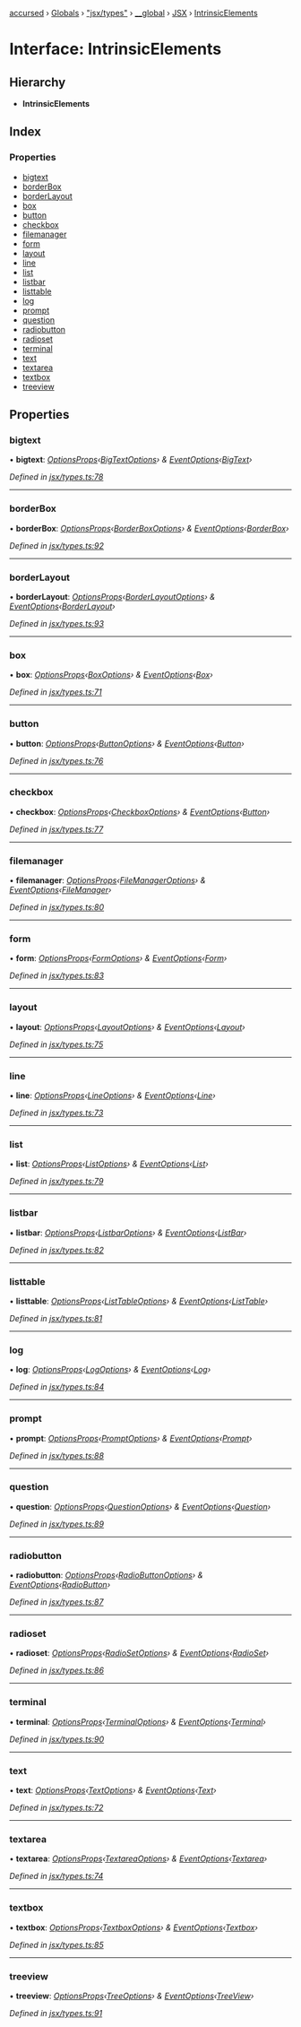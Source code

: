 [accursed](../README.md) › [Globals](../globals.md) › ["jsx/types"](../modules/_jsx_types_.md) › [__global](../modules/_jsx_types_.__global.md) › [JSX](../modules/_jsx_types_.__global.jsx.md) › [IntrinsicElements](_jsx_types_.__global.jsx.intrinsicelements.md)

# Interface: IntrinsicElements

## Hierarchy

* **IntrinsicElements**

## Index

### Properties

* [bigtext](_jsx_types_.__global.jsx.intrinsicelements.md#bigtext)
* [borderBox](_jsx_types_.__global.jsx.intrinsicelements.md#borderbox)
* [borderLayout](_jsx_types_.__global.jsx.intrinsicelements.md#borderlayout)
* [box](_jsx_types_.__global.jsx.intrinsicelements.md#box)
* [button](_jsx_types_.__global.jsx.intrinsicelements.md#button)
* [checkbox](_jsx_types_.__global.jsx.intrinsicelements.md#checkbox)
* [filemanager](_jsx_types_.__global.jsx.intrinsicelements.md#filemanager)
* [form](_jsx_types_.__global.jsx.intrinsicelements.md#form)
* [layout](_jsx_types_.__global.jsx.intrinsicelements.md#layout)
* [line](_jsx_types_.__global.jsx.intrinsicelements.md#line)
* [list](_jsx_types_.__global.jsx.intrinsicelements.md#list)
* [listbar](_jsx_types_.__global.jsx.intrinsicelements.md#listbar)
* [listtable](_jsx_types_.__global.jsx.intrinsicelements.md#listtable)
* [log](_jsx_types_.__global.jsx.intrinsicelements.md#log)
* [prompt](_jsx_types_.__global.jsx.intrinsicelements.md#prompt)
* [question](_jsx_types_.__global.jsx.intrinsicelements.md#question)
* [radiobutton](_jsx_types_.__global.jsx.intrinsicelements.md#radiobutton)
* [radioset](_jsx_types_.__global.jsx.intrinsicelements.md#radioset)
* [terminal](_jsx_types_.__global.jsx.intrinsicelements.md#terminal)
* [text](_jsx_types_.__global.jsx.intrinsicelements.md#text)
* [textarea](_jsx_types_.__global.jsx.intrinsicelements.md#textarea)
* [textbox](_jsx_types_.__global.jsx.intrinsicelements.md#textbox)
* [treeview](_jsx_types_.__global.jsx.intrinsicelements.md#treeview)

## Properties

###  bigtext

• **bigtext**: *[OptionsProps](../modules/_jsx_types_.__global.jsx.md#optionsprops)‹[BigTextOptions](_declarations_blessed_d_.widgets.bigtextoptions.md)› & [EventOptions](_jsx_types_.eventoptions.md)‹[BigText](../classes/_declarations_blessed_d_.widget.bigtext.md)›*

*Defined in [jsx/types.ts:78](https://github.com/cancerberoSgx/accursed/blob/5b2518e/src/jsx/types.ts#L78)*

___

###  borderBox

• **borderBox**: *[OptionsProps](../modules/_jsx_types_.__global.jsx.md#optionsprops)‹[BorderBoxOptions](_blessed_borderbox_.borderboxoptions.md)› & [EventOptions](_jsx_types_.eventoptions.md)‹[BorderBox](../classes/_blessed_borderbox_.borderbox.md)›*

*Defined in [jsx/types.ts:92](https://github.com/cancerberoSgx/accursed/blob/5b2518e/src/jsx/types.ts#L92)*

___

###  borderLayout

• **borderLayout**: *[OptionsProps](../modules/_jsx_types_.__global.jsx.md#optionsprops)‹[BorderLayoutOptions](_blessed_borderbox_.borderlayoutoptions.md)› & [EventOptions](_jsx_types_.eventoptions.md)‹[BorderLayout](../classes/_blessed_borderbox_.borderlayout.md)›*

*Defined in [jsx/types.ts:93](https://github.com/cancerberoSgx/accursed/blob/5b2518e/src/jsx/types.ts#L93)*

___

###  box

• **box**: *[OptionsProps](../modules/_jsx_types_.__global.jsx.md#optionsprops)‹[BoxOptions](_declarations_blessed_d_.widgets.boxoptions.md)› & [EventOptions](_jsx_types_.eventoptions.md)‹[Box](../classes/_declarations_blessed_d_.widget.box.md)›*

*Defined in [jsx/types.ts:71](https://github.com/cancerberoSgx/accursed/blob/5b2518e/src/jsx/types.ts#L71)*

___

###  button

• **button**: *[OptionsProps](../modules/_jsx_types_.__global.jsx.md#optionsprops)‹[ButtonOptions](_declarations_blessed_d_.widgets.buttonoptions.md)› & [EventOptions](_jsx_types_.eventoptions.md)‹[Button](../classes/_declarations_blessed_d_.widget.button.md)›*

*Defined in [jsx/types.ts:76](https://github.com/cancerberoSgx/accursed/blob/5b2518e/src/jsx/types.ts#L76)*

___

###  checkbox

• **checkbox**: *[OptionsProps](../modules/_jsx_types_.__global.jsx.md#optionsprops)‹[CheckboxOptions](_declarations_blessed_d_.widgets.checkboxoptions.md)› & [EventOptions](_jsx_types_.eventoptions.md)‹[Button](../classes/_declarations_blessed_d_.widget.button.md)›*

*Defined in [jsx/types.ts:77](https://github.com/cancerberoSgx/accursed/blob/5b2518e/src/jsx/types.ts#L77)*

___

###  filemanager

• **filemanager**: *[OptionsProps](../modules/_jsx_types_.__global.jsx.md#optionsprops)‹[FileManagerOptions](_declarations_blessed_d_.widgets.filemanageroptions.md)› & [EventOptions](_jsx_types_.eventoptions.md)‹[FileManager](../classes/_declarations_blessed_d_.widget.filemanager.md)›*

*Defined in [jsx/types.ts:80](https://github.com/cancerberoSgx/accursed/blob/5b2518e/src/jsx/types.ts#L80)*

___

###  form

• **form**: *[OptionsProps](../modules/_jsx_types_.__global.jsx.md#optionsprops)‹[FormOptions](_declarations_blessed_d_.widgets.formoptions.md)› & [EventOptions](_jsx_types_.eventoptions.md)‹[Form](../classes/_declarations_blessed_d_.widget.form.md)›*

*Defined in [jsx/types.ts:83](https://github.com/cancerberoSgx/accursed/blob/5b2518e/src/jsx/types.ts#L83)*

___

###  layout

• **layout**: *[OptionsProps](../modules/_jsx_types_.__global.jsx.md#optionsprops)‹[LayoutOptions](_declarations_blessed_d_.widgets.layoutoptions.md)› & [EventOptions](_jsx_types_.eventoptions.md)‹[Layout](../classes/_declarations_blessed_d_.widget.layout.md)›*

*Defined in [jsx/types.ts:75](https://github.com/cancerberoSgx/accursed/blob/5b2518e/src/jsx/types.ts#L75)*

___

###  line

• **line**: *[OptionsProps](../modules/_jsx_types_.__global.jsx.md#optionsprops)‹[LineOptions](_declarations_blessed_d_.widgets.lineoptions.md)› & [EventOptions](_jsx_types_.eventoptions.md)‹[Line](../classes/_declarations_blessed_d_.widget.line.md)›*

*Defined in [jsx/types.ts:73](https://github.com/cancerberoSgx/accursed/blob/5b2518e/src/jsx/types.ts#L73)*

___

###  list

• **list**: *[OptionsProps](../modules/_jsx_types_.__global.jsx.md#optionsprops)‹[ListOptions](_declarations_blessed_d_.widgets.listoptions.md)› & [EventOptions](_jsx_types_.eventoptions.md)‹[List](../classes/_declarations_blessed_d_.widget.list.md)›*

*Defined in [jsx/types.ts:79](https://github.com/cancerberoSgx/accursed/blob/5b2518e/src/jsx/types.ts#L79)*

___

###  listbar

• **listbar**: *[OptionsProps](../modules/_jsx_types_.__global.jsx.md#optionsprops)‹[ListbarOptions](_declarations_blessed_d_.widgets.listbaroptions.md)› & [EventOptions](_jsx_types_.eventoptions.md)‹[ListBar](../modules/_blessedtypes_.md#listbar)›*

*Defined in [jsx/types.ts:82](https://github.com/cancerberoSgx/accursed/blob/5b2518e/src/jsx/types.ts#L82)*

___

###  listtable

• **listtable**: *[OptionsProps](../modules/_jsx_types_.__global.jsx.md#optionsprops)‹[ListTableOptions](_declarations_blessed_d_.widgets.listtableoptions.md)› & [EventOptions](_jsx_types_.eventoptions.md)‹[ListTable](../classes/_declarations_blessed_d_.widget.listtable.md)›*

*Defined in [jsx/types.ts:81](https://github.com/cancerberoSgx/accursed/blob/5b2518e/src/jsx/types.ts#L81)*

___

###  log

• **log**: *[OptionsProps](../modules/_jsx_types_.__global.jsx.md#optionsprops)‹[LogOptions](_declarations_blessed_d_.widgets.logoptions.md)› & [EventOptions](_jsx_types_.eventoptions.md)‹[Log](../classes/_declarations_blessed_d_.widgets.log.md)›*

*Defined in [jsx/types.ts:84](https://github.com/cancerberoSgx/accursed/blob/5b2518e/src/jsx/types.ts#L84)*

___

###  prompt

• **prompt**: *[OptionsProps](../modules/_jsx_types_.__global.jsx.md#optionsprops)‹[PromptOptions](_declarations_blessed_d_.widgets.promptoptions.md)› & [EventOptions](_jsx_types_.eventoptions.md)‹[Prompt](../classes/_declarations_blessed_d_.widget.prompt.md)›*

*Defined in [jsx/types.ts:88](https://github.com/cancerberoSgx/accursed/blob/5b2518e/src/jsx/types.ts#L88)*

___

###  question

• **question**: *[OptionsProps](../modules/_jsx_types_.__global.jsx.md#optionsprops)‹[QuestionOptions](_declarations_blessed_d_.widgets.questionoptions.md)› & [EventOptions](_jsx_types_.eventoptions.md)‹[Question](../classes/_declarations_blessed_d_.widget.question.md)›*

*Defined in [jsx/types.ts:89](https://github.com/cancerberoSgx/accursed/blob/5b2518e/src/jsx/types.ts#L89)*

___

###  radiobutton

• **radiobutton**: *[OptionsProps](../modules/_jsx_types_.__global.jsx.md#optionsprops)‹[RadioButtonOptions](_declarations_blessed_d_.widgets.radiobuttonoptions.md)› & [EventOptions](_jsx_types_.eventoptions.md)‹[RadioButton](../classes/_declarations_blessed_d_.widget.radiobutton.md)›*

*Defined in [jsx/types.ts:87](https://github.com/cancerberoSgx/accursed/blob/5b2518e/src/jsx/types.ts#L87)*

___

###  radioset

• **radioset**: *[OptionsProps](../modules/_jsx_types_.__global.jsx.md#optionsprops)‹[RadioSetOptions](_declarations_blessed_d_.widgets.radiosetoptions.md)› & [EventOptions](_jsx_types_.eventoptions.md)‹[RadioSet](../classes/_declarations_blessed_d_.widget.radioset.md)›*

*Defined in [jsx/types.ts:86](https://github.com/cancerberoSgx/accursed/blob/5b2518e/src/jsx/types.ts#L86)*

___

###  terminal

• **terminal**: *[OptionsProps](../modules/_jsx_types_.__global.jsx.md#optionsprops)‹[TerminalOptions](_declarations_blessed_d_.widgets.terminaloptions.md)› & [EventOptions](_jsx_types_.eventoptions.md)‹[Terminal](../classes/_declarations_blessed_d_.widget.terminal.md)›*

*Defined in [jsx/types.ts:90](https://github.com/cancerberoSgx/accursed/blob/5b2518e/src/jsx/types.ts#L90)*

___

###  text

• **text**: *[OptionsProps](../modules/_jsx_types_.__global.jsx.md#optionsprops)‹[TextOptions](_declarations_blessed_d_.widgets.textoptions.md)› & [EventOptions](_jsx_types_.eventoptions.md)‹[Text](../classes/_declarations_blessed_d_.widget.text.md)›*

*Defined in [jsx/types.ts:72](https://github.com/cancerberoSgx/accursed/blob/5b2518e/src/jsx/types.ts#L72)*

___

###  textarea

• **textarea**: *[OptionsProps](../modules/_jsx_types_.__global.jsx.md#optionsprops)‹[TextareaOptions](_declarations_blessed_d_.widgets.textareaoptions.md)› & [EventOptions](_jsx_types_.eventoptions.md)‹[Textarea](../classes/_declarations_blessed_d_.widget.textarea.md)›*

*Defined in [jsx/types.ts:74](https://github.com/cancerberoSgx/accursed/blob/5b2518e/src/jsx/types.ts#L74)*

___

###  textbox

• **textbox**: *[OptionsProps](../modules/_jsx_types_.__global.jsx.md#optionsprops)‹[TextboxOptions](_declarations_blessed_d_.widgets.textboxoptions.md)› & [EventOptions](_jsx_types_.eventoptions.md)‹[Textbox](../classes/_declarations_blessed_d_.widget.textbox.md)›*

*Defined in [jsx/types.ts:85](https://github.com/cancerberoSgx/accursed/blob/5b2518e/src/jsx/types.ts#L85)*

___

###  treeview

• **treeview**: *[OptionsProps](../modules/_jsx_types_.__global.jsx.md#optionsprops)‹[TreeOptions](_blessed_treeview_.treeoptions.md)› & [EventOptions](_jsx_types_.eventoptions.md)‹[TreeView](../classes/_blessed_treeview_.treeview.md)›*

*Defined in [jsx/types.ts:91](https://github.com/cancerberoSgx/accursed/blob/5b2518e/src/jsx/types.ts#L91)*
